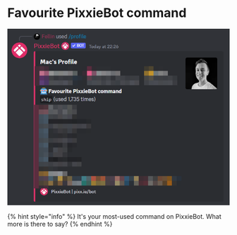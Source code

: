 # Favourite PixxieBot command

![](../../.gitbook/assets/pixxie_favourite.png)

{% hint style="info" %}
It's your most-used command on PixxieBot. What more is there to say?
{% endhint %}
